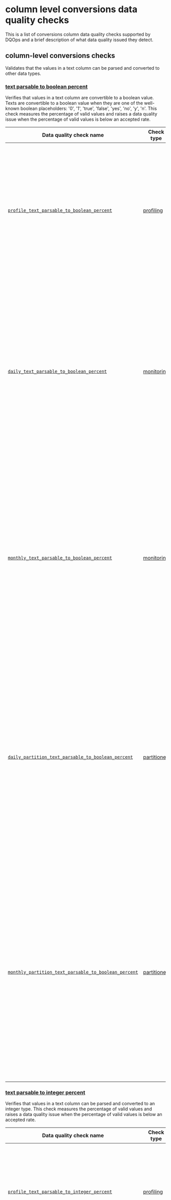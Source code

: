 # column level conversions data quality checks

This is a list of conversions column data quality checks supported by DQOps and a brief description of what data quality issued they detect.




## column-level conversions checks
Validates that the values in a text column can be parsed and converted to other data types.

### [text parsable to boolean percent](./text-parsable-to-boolean-percent.md)
Verifies that values in a text column are convertible to a boolean value.
 Texts are convertible to a boolean value when they are one of the well-known boolean placeholders: &#x27;0&#x27;, &#x27;1&#x27;, &#x27;true&#x27;, &#x27;false&#x27;, &#x27;yes&#x27;, &#x27;no&#x27;, &#x27;y&#x27;, &#x27;n&#x27;.
 This check measures the percentage of valid values and raises a data quality issue when the percentage of valid values is below an accepted rate.


| Data quality check name | Check type | Description | Standard |
|-------------------------|------------|-------------|----------|
|[<span class="no-wrap-code">`profile_text_parsable_to_boolean_percent`</span>](./text-parsable-to-boolean-percent.md#profile-text-parsable-to-boolean-percent)|[profiling](../../../dqo-concepts/definition-of-data-quality-checks/data-profiling-checks.md)|Verifies that the percentage of text values that are parsable to a boolean value does not fall below the minimum accepted percentage, text values identified as boolean placeholders are: 0, 1, true, false, t, f, yes, no, y, n.|:material-check-bold:|
|[<span class="no-wrap-code">`daily_text_parsable_to_boolean_percent`</span>](./text-parsable-to-boolean-percent.md#daily-text-parsable-to-boolean-percent)|[monitoring](../../../dqo-concepts/definition-of-data-quality-checks/data-observability-monitoring-checks.md)|Verifies that the percentage of text values that are parsable to a boolean value does not fall below the minimum accepted percentage, text values identified as boolean placeholders are: 0, 1, true, false, t, f, yes, no, y, n. Stores the most recent captured value for each day when the data quality check was evaluated.|:material-check-bold:|
|[<span class="no-wrap-code">`monthly_text_parsable_to_boolean_percent`</span>](./text-parsable-to-boolean-percent.md#monthly-text-parsable-to-boolean-percent)|[monitoring](../../../dqo-concepts/definition-of-data-quality-checks/data-observability-monitoring-checks.md)|Verifies that the percentage of text values that are parsable to a boolean value does not fall below the minimum accepted percentage, text values identified as boolean placeholders are: 0, 1, true, false, t, f, yes, no, y, n. Stores the most recent captured value for each month when the data quality check was evaluated.|:material-check-bold:|
|[<span class="no-wrap-code">`daily_partition_text_parsable_to_boolean_percent`</span>](./text-parsable-to-boolean-percent.md#daily-partition-text-parsable-to-boolean-percent)|[partitioned](../../../dqo-concepts/definition-of-data-quality-checks/partition-checks.md)|Verifies that the percentage of text values that are parsable to a boolean value does not fall below the minimum accepted percentage, text values identified as boolean placeholders are: 0, 1, true, false, t, f, yes, no, y, n. Analyzes every daily partition and creates a separate data quality check result with the time period value that identifies the daily partition.|:material-check-bold:|
|[<span class="no-wrap-code">`monthly_partition_text_parsable_to_boolean_percent`</span>](./text-parsable-to-boolean-percent.md#monthly-partition-text-parsable-to-boolean-percent)|[partitioned](../../../dqo-concepts/definition-of-data-quality-checks/partition-checks.md)|Verifies that the percentage of text values that are parsable to a boolean value does not fall below the minimum accepted percentage, text values identified as boolean placeholders are: 0, 1, true, false, t, f, yes, no, y, n. Analyzes every monthly partition and creates a separate data quality check result with the time period value that identifies the monthly partition.|:material-check-bold:|



### [text parsable to integer percent](./text-parsable-to-integer-percent.md)
Verifies that values in a text column can be parsed and converted to an integer type.
 This check measures the percentage of valid values and raises a data quality issue when the percentage of valid values is below an accepted rate.


| Data quality check name | Check type | Description | Standard |
|-------------------------|------------|-------------|----------|
|[<span class="no-wrap-code">`profile_text_parsable_to_integer_percent`</span>](./text-parsable-to-integer-percent.md#profile-text-parsable-to-integer-percent)|[profiling](../../../dqo-concepts/definition-of-data-quality-checks/data-profiling-checks.md)|Verifies that the percentage text values that are parsable to an integer value in a column does not fall below the minimum accepted percentage|:material-check-bold:|
|[<span class="no-wrap-code">`daily_text_parsable_to_integer_percent`</span>](./text-parsable-to-integer-percent.md#daily-text-parsable-to-integer-percent)|[monitoring](../../../dqo-concepts/definition-of-data-quality-checks/data-observability-monitoring-checks.md)|Verifies that the percentage text values that are parsable to an integer value in a column does not fall below the minimum accepted percentage. Stores the most recent captured value for each day when the data quality check was evaluated.|:material-check-bold:|
|[<span class="no-wrap-code">`monthly_text_parsable_to_integer_percent`</span>](./text-parsable-to-integer-percent.md#monthly-text-parsable-to-integer-percent)|[monitoring](../../../dqo-concepts/definition-of-data-quality-checks/data-observability-monitoring-checks.md)|Verifies that the percentage text values that are parsable to an integer value in a column does not fall below the minimum accepted percentage. Stores the most recent captured value for each month when the data quality check was evaluated.|:material-check-bold:|
|[<span class="no-wrap-code">`daily_partition_text_parsable_to_integer_percent`</span>](./text-parsable-to-integer-percent.md#daily-partition-text-parsable-to-integer-percent)|[partitioned](../../../dqo-concepts/definition-of-data-quality-checks/partition-checks.md)|Verifies that the percentage text values that are parsable to an integer value in a column does not fall below the minimum accepted percentage. Analyzes every daily partition and creates a separate data quality check result with the time period value that identifies the daily partition.|:material-check-bold:|
|[<span class="no-wrap-code">`monthly_partition_text_parsable_to_integer_percent`</span>](./text-parsable-to-integer-percent.md#monthly-partition-text-parsable-to-integer-percent)|[partitioned](../../../dqo-concepts/definition-of-data-quality-checks/partition-checks.md)|Verifies that the percentage text values that are parsable to an integer value in a column does not fall below the minimum accepted percentage. Analyzes every monthly partition and creates a separate data quality check result with the time period value that identifies the monthly partition.|:material-check-bold:|



### [text parsable to float percent](./text-parsable-to-float-percent.md)
Verifies that values in a text column can be parsed and converted to a float (or numeric) type.
 This check measures the percentage of valid values and raises a data quality issue when the percentage of valid values is below an accepted rate.


| Data quality check name | Check type | Description | Standard |
|-------------------------|------------|-------------|----------|
|[<span class="no-wrap-code">`profile_text_parsable_to_float_percent`</span>](./text-parsable-to-float-percent.md#profile-text-parsable-to-float-percent)|[profiling](../../../dqo-concepts/definition-of-data-quality-checks/data-profiling-checks.md)|Verifies that the percentage text values that are parsable to a float value in a column does not fall below the minimum accepted percentage|:material-check-bold:|
|[<span class="no-wrap-code">`daily_text_parsable_to_float_percent`</span>](./text-parsable-to-float-percent.md#daily-text-parsable-to-float-percent)|[monitoring](../../../dqo-concepts/definition-of-data-quality-checks/data-observability-monitoring-checks.md)|Verifies that the percentage text values that are parsable to a float value in a column does not fall below the minimum accepted percentage. Stores the most recent captured value for each day when the data quality check was evaluated.|:material-check-bold:|
|[<span class="no-wrap-code">`monthly_text_parsable_to_float_percent`</span>](./text-parsable-to-float-percent.md#monthly-text-parsable-to-float-percent)|[monitoring](../../../dqo-concepts/definition-of-data-quality-checks/data-observability-monitoring-checks.md)|Verifies that the percentage text values that are parsable to a float value in a column does not fall below the minimum accepted percentage. Stores the most recent captured value for each month when the data quality check was evaluated.|:material-check-bold:|
|[<span class="no-wrap-code">`daily_partition_text_parsable_to_float_percent`</span>](./text-parsable-to-float-percent.md#daily-partition-text-parsable-to-float-percent)|[partitioned](../../../dqo-concepts/definition-of-data-quality-checks/partition-checks.md)|Verifies that the percentage text values that are parsable to a float value in a column does not fall below the minimum accepted percentage. Analyzes every daily partition and creates a separate data quality check result with the time period value that identifies the daily partition.|:material-check-bold:|
|[<span class="no-wrap-code">`monthly_partition_text_parsable_to_float_percent`</span>](./text-parsable-to-float-percent.md#monthly-partition-text-parsable-to-float-percent)|[partitioned](../../../dqo-concepts/definition-of-data-quality-checks/partition-checks.md)|Verifies that the percentage text values that are parsable to a float value in a column does not fall below the minimum accepted percentage. Analyzes every monthly partition and creates a separate data quality check result with the time period value that identifies the monthly partition.|:material-check-bold:|



### [text parsable to date percent](./text-parsable-to-date-percent.md)
Verifies that values in a text column can be parsed and converted to a date type.
 This check measures the percentage of valid values and raises a data quality issue when the percentage of valid values is below an accepted rate.


| Data quality check name | Check type | Description | Standard |
|-------------------------|------------|-------------|----------|
|[<span class="no-wrap-code">`profile_text_parsable_to_date_percent`</span>](./text-parsable-to-date-percent.md#profile-text-parsable-to-date-percent)|[profiling](../../../dqo-concepts/definition-of-data-quality-checks/data-profiling-checks.md)|Verifies that the percentage text values that are parsable to a date value in a column does not fall below the minimum accepted percentage. DQOps uses a safe_cast when possible, otherwise the text is verified using a regular expression|:material-check-bold:|
|[<span class="no-wrap-code">`daily_text_parsable_to_date_percent`</span>](./text-parsable-to-date-percent.md#daily-text-parsable-to-date-percent)|[monitoring](../../../dqo-concepts/definition-of-data-quality-checks/data-observability-monitoring-checks.md)|Verifies that the percentage text values that are parsable to a date value in a column does not fall below the minimum accepted percentage. DQOps uses a safe_cast when possible, otherwise the text is verified using a regular expression. Stores the most recent captured value for each day when the data quality check was evaluated.|:material-check-bold:|
|[<span class="no-wrap-code">`monthly_text_parsable_to_date_percent`</span>](./text-parsable-to-date-percent.md#monthly-text-parsable-to-date-percent)|[monitoring](../../../dqo-concepts/definition-of-data-quality-checks/data-observability-monitoring-checks.md)|Verifies that the percentage text values that are parsable to a date value in a column does not fall below the minimum accepted percentage. DQOps uses a safe_cast when possible, otherwise the text is verified using a regular expression. Stores the most recent captured value for each month when the data quality check was evaluated.|:material-check-bold:|
|[<span class="no-wrap-code">`daily_partition_text_parsable_to_date_percent`</span>](./text-parsable-to-date-percent.md#daily-partition-text-parsable-to-date-percent)|[partitioned](../../../dqo-concepts/definition-of-data-quality-checks/partition-checks.md)|Verifies that the percentage text values that are parsable to a date value in a column does not fall below the minimum accepted percentage. DQOps uses a safe_cast when possible, otherwise the text is verified using a regular expression. Analyzes every daily partition and creates a separate data quality check result with the time period value that identifies the daily partition.|:material-check-bold:|
|[<span class="no-wrap-code">`monthly_partition_text_parsable_to_date_percent`</span>](./text-parsable-to-date-percent.md#monthly-partition-text-parsable-to-date-percent)|[partitioned](../../../dqo-concepts/definition-of-data-quality-checks/partition-checks.md)|Verifies that the percentage text values that are parsable to a date value in a column does not fall below the minimum accepted percentage. DQOps uses a safe_cast when possible, otherwise the text is verified using a regular expression. Analyzes every monthly partition and creates a separate data quality check result with the time period value that identifies the monthly partition.|:material-check-bold:|







